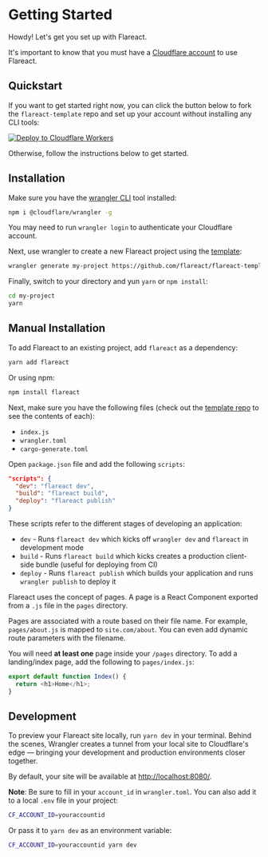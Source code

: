 # Getting Started

Howdy! Let's get you set up with Flareact.

It's important to know that you must have a [Cloudflare account](https://cloudflare.com/) to use Flareact.

## Quickstart

If you want to get started right now, you can click the button below to fork the `flareact-template` repo and set up your account without installing any CLI tools:

[![Deploy to Cloudflare Workers](https://deploy.workers.cloudflare.com/button)](https://deploy.workers.cloudflare.com/?url=https://github.com/flareact/flareact-template)

Otherwise, follow the instructions below to get started.

## Installation

Make sure you have the [wrangler CLI](https://github.com/cloudflare/wrangler) tool installed:

```bash
npm i @cloudflare/wrangler -g
```

You may need to run `wrangler login` to authenticate your Cloudflare account.

Next, use wrangler to create a new Flareact project using the [template](https://github.com/flareact/flareact-template):

```bash
wrangler generate my-project https://github.com/flareact/flareact-template
```

Finally, switch to your directory and yun `yarn` or `npm install`:

```bash
cd my-project
yarn
```

## Manual Installation

To add Flareact to an existing project, add `flareact` as a dependency:

```js
yarn add flareact
```

Or using npm:

```js
npm install flareact
```

Next, make sure you have the following files (check out the [template repo](https://github.com/flareact/flareact-template) to see the contents of each):

- `index.js`
- `wrangler.toml`
- `cargo-generate.toml`

Open `package.json` file and add the following `scripts`:

```json
"scripts": {
  "dev": "flareact dev",
  "build": "flareact build",
  "deploy": "flareact publish"
}
```

These scripts refer to the different stages of developing an application:

- `dev` - Runs `flareact dev` which kicks off `wrangler dev` and `flareact` in development mode
- `build` - Runs `flareact build` which kicks creates a production client-side bundle (useful for deploying from CI)
- `deploy` - Runs `flareact publish` which builds your application and runs `wrangler publish` to deploy it

Flareact uses the concept of pages. A page is a React Component exported from a `.js` file in the `pages` directory.

Pages are associated with a route based on their file name. For example, `pages/about.js` is mapped to `site.com/about`. You can even add dynamic route parameters with the filename.

You will need **at least one** page inside your `/pages` directory. To add a landing/index page, add the following to `pages/index.js`:

```js
export default function Index() {
  return <h1>Home</h1>;
}
```

## Development

To preview your Flareact site locally, run `yarn dev` in your terminal. Behind the scenes, Wrangler creates a tunnel from your local site to Cloudflare's edge — bringing your development and production environments closer together.

By default, your site will be available at [http://localhost:8080/](http://localhost:8080/).

**Note**: Be sure to fill in your `account_id` in `wrangler.toml`. You can also add it to a local `.env` file in your project:

```bash
CF_ACCOUNT_ID=youraccountid
```

Or pass it to `yarn dev` as an environment variable:

```bash
CF_ACCOUNT_ID=youraccountid yarn dev
```
